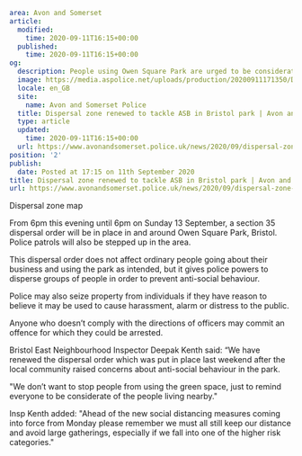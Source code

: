 ```yaml
area: Avon and Somerset
article:
  modified:
    time: 2020-09-11T16:15+00:00
  published:
    time: 2020-09-11T16:15+00:00
og:
  description: People using Owen Square Park are urged to be considerate of residents&#8230;
  image: https://media.aspolice.net/uploads/production/20200911171350/Dispersal-Map-Owen-Square-Park-Area-110920.png
  locale: en_GB
  site:
    name: Avon and Somerset Police
  title: Dispersal zone renewed to tackle ASB in Bristol park | Avon and Somerset Police
  type: article
  updated:
    time: 2020-09-11T16:15+00:00
  url: https://www.avonandsomerset.police.uk/news/2020/09/dispersal-zone-renewed-to-tackle-asb-in-bristol-park/
position: '2'
publish:
  date: Posted at 17:15 on 11th September 2020
title: Dispersal zone renewed to tackle ASB in Bristol park | Avon and Somerset Police
url: https://www.avonandsomerset.police.uk/news/2020/09/dispersal-zone-renewed-to-tackle-asb-in-bristol-park/
```

Dispersal zone map

From 6pm this evening until 6pm on Sunday 13 September, a section 35 dispersal order will be in place in and around Owen Square Park, Bristol. Police patrols will also be stepped up in the area.

This dispersal order does not affect ordinary people going about their business and using the park as intended, but it gives police powers to disperse groups of people in order to prevent anti-social behaviour.

Police may also seize property from individuals if they have reason to believe it may be used to cause harassment, alarm or distress to the public.

Anyone who doesn’t comply with the directions of officers may commit an offence for which they could be arrested.

Bristol East Neighbourhood Inspector Deepak Kenth said: “We have renewed the dispersal order which was put in place last weekend after the local community raised concerns about anti-social behaviour in the park.

"We don’t want to stop people from using the green space, just to remind everyone to be considerate of the people living nearby."

Insp Kenth added: "Ahead of the new social distancing measures coming into force from Monday please remember we must all still keep our distance and avoid large gatherings, especially if we fall into one of the higher risk categories."
